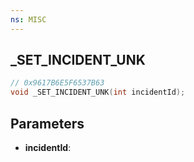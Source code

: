 ```yaml
---
ns: MISC
---
```

## _SET_INCIDENT_UNK

```c
// 0x9617B6E5F6537B63
void _SET_INCIDENT_UNK(int incidentId);
```

## Parameters
* **incidentId**:

